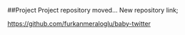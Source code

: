 ##Project Project repository moved... New repository link;

https://github.com/furkanmeraloglu/baby-twitter
